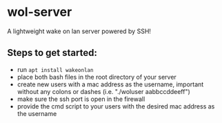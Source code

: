 # wol-server
A lightweight wake on lan server powered by SSH!

## Steps to get started:
- run `apt install wakeonlan`
- place both bash files in the root directory of your server
- create new users with a mac address as the username, important without any colons or dashes (i.e. "./woluser aabbccddeeff")
- make sure the ssh port is open in the firewall
- provide the cmd script to your users with the desired mac address as the username
